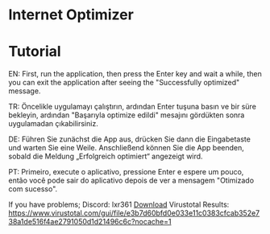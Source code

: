 # Internet Optimizer

# Tutorial

EN:
First, run the application, then press the Enter key and wait a while, then you can exit the application after seeing the "Successfully optimized" message.

TR:
Öncelikle uygulamayı çalıştırın, ardından Enter tuşuna basın ve bir süre bekleyin, ardından "Başarıyla optimize edildi" mesajını gördükten sonra uygulamadan çıkabilirsiniz.

DE:
Führen Sie zunächst die App aus, drücken Sie dann die Eingabetaste und warten Sie eine Weile. Anschließend können Sie die App beenden, sobald die Meldung „Erfolgreich optimiert“ angezeigt wird.

PT:
Primeiro, execute o aplicativo, pressione Enter e espere um pouco, então você pode sair do aplicativo depois de ver a mensagem "Otimizado com sucesso".

If you have problems;
Discord: lxr361
[Download](https://github.com/lxr361/Internet-Optimizer-v1.0/archive/refs/heads/main.zip)
Virustotal Results: https://www.virustotal.com/gui/file/e3b7d60bfd0e033e11c0383cfcab352e738a1de516f4ae2791050d1d21496c6c?nocache=1
